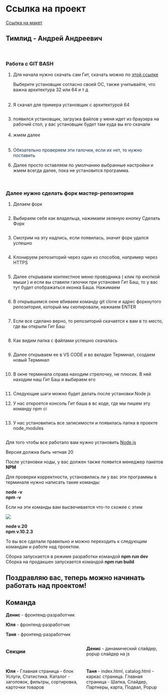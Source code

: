 # Ссылка на проект
<a href="https://www.figma.com/file/jKqnOSNXHcRGeHReDulxcD/HTML-1-%2F-%D0%9D%D1%91%D1%80%D0%B4%D1%81-(Copy)?type=design&node-id=0%3A1&mode=design&t=q0haGyweQQRbVBGX-1">Ссылка на макет</a>

<h2>Тимлид - Андрей Андреевич</h2><br/>


<h3>Работа с GIT BASH</h3>

<ol>
<li>Для начала нужно скачать сам Гит, скачать можно по <a href="https://git-scm.com/downloads">этой ссылке</a><br>
<p>Выберите установщик согласно своей ОС, также учитывайте, что важна архитектура 32 или 64 и т д</p><br>
<img src="https://skrinshoter.ru/s/250124/qAVSPu5q.png?download=1&name=Скриншот-25-01-2024 17:59:55.png" alt=""><br>
<!-- <img src="https://skrinshoter.ru/s/250124/7RdfpPIJ.png?download=1&name=Скриншот-25-01-2024 18:01:31.png" alt=""> -->
</li>
<li>Я скачал для примера установщик с архитектурой 64 <br>

<img src="https://skrinshoter.ru/s/250124/g8BtMYz6.png?download=1&name=Скриншот-25-01-2024 18:03:11.png" alt=""><br>
<img src="https://skrinshoter.ru/s/250124/akah4u7i.png?download=1&name=Скриншот-25-01-2024 18:06:02.png" alt=""><br>

 </li>
 <li>появился установщик, загрузка файлов у меня идет из браузера на рабочий стол, у вас установщик будет там куда вы его скачали <br><img src="https://skrinshoter.ru/s/250124/xTYUnhde.png?download=1&name=Скриншот-25-01-2024 18:06:41.png" alt="">
 </li>
 </li>
 <li>жмем далее<br><img src="https://skrinshoter.ru/s/250124/ukVyt7uL.png?download=1&name=Скриншот-25-01-2024 18:08:28.png" alt=""></li>
 <li><p style="color: #123155;">Обязательно проверяем эти галочки, если их нет, то нужно поставить</p><img src="https://skrinshoter.ru/s/250124/ACghTYvE.png?download=1&name=Скриншот-25-01-2024 18:09:04.png" alt=""></li>
<li>Далее просто оставляем по умолчанию выбранные настройки и жмем всегда далее, пока не установится программа.</li>
</ol><br>

<h3>Далее нужно сделать форк мастер-репозитория</h3>

<ol>
<li><p>Делаем форк</p><img src="https://skrinshoter.ru/s/250124/x3mYMhjx.png?download=1&name=Скриншот-25-01-2024 18:21:44.png" alt=""></li>
<li><p>Выбираем себя как владельца, нажимаем зеленую кнопку Сделать Форк</p><img src="https://skrinshoter.ru/s/250124/LDGIcKt8.png?download=1&name=Скриншот-25-01-2024 18:22:53.png" alt=""></li>
<li><p>Смотрим на эту надпись, если появилась, значит форк удался успешно</p><img src="https://skrinshoter.ru/s/250124/a7DI8mXu.png?download=1&name=Скриншот-25-01-2024 18:23:51.png" alt=""></li>
<li><p>Клонируем репозиторий через один из способов, например через HTTPS</p><img src="https://skrinshoter.ru/s/250124/u2EE4iHV.png?download=1&name=Скриншот-25-01-2024 18:24:34.png" alt=""></li>
<li><p>Далее открываем контекстное меню проводника ( клик пр кнопкой мыши ) и если вы ставили галочки при установке Гит Баш, то у вас тут будет отображаться иконка Баша. Нажимаем</p><img src="https://skrinshoter.ru/s/250124/sXEFhJgN.png?download=1&name=Скриншот-25-01-2024 18:25:13.png" alt=""></li>
<li><p>В открывшемся окне вбиваем команду git clone и адрес форкнутого репозитория, который мы скопировали, нажиаем ENTER</p><img src="https://skrinshoter.ru/s/250124/8XTl3kOY.png?download=1&name=Скриншот-25-01-2024 18:26:08.png" alt=""></li>
<li><p>Если все сделано верно, то репозиторий скачается к вам в то место, где вы открыли Гит Баш</p><img src="https://skrinshoter.ru/s/250124/AeQ88aOr.png?download=1&name=Скриншот-25-01-2024 18:27:29.png" alt=""></li>
<li><p>Как видим папка с файлами успешно скачалась</p><img src="https://skrinshoter.ru/s/250124/lN25JDpf.png?download=1&name=Скриншот-25-01-2024 18:28:22.png" alt=""></li>
<li><p>Далее открываем ее в VS CODE и во вкладке Терминал, создаем новый Терминал</p><img src="https://skrinshoter.ru/s/250124/C7JU2yuY.png?download=1&name=Скриншот-25-01-2024 18:29:18.png" alt=""></li>
<li><p>В окне терминала справа находим стрелочку, не плюсик. В ней находим наш Гит Баш и выбираем его</p><img src="https://skrinshoter.ru/s/250124/LGEHjQTB.png?download=1&name=Скриншот-25-01-2024 18:29:54.png" alt=""></li>
<li><p>Следующие шаги можно будет делать после установки Node js</p></li>
<li><p>У нас откроется консоль Гит баша в вс коде, где мы пишем эту команду npm ci</p><img src="https://skrinshoter.ru/s/250124/DnEWLpxa.png?download=1&name=Скриншот-25-01-2024 18:30:40.png" alt=""></li>
<li><p>У нас установились все записимости и появилась папка в проекте node_modules</p><img src="https://skrinshoter.ru/s/250124/Mqg3tLuT.png?download=1&name=Скриншот-25-01-2024 18:31:32.png" alt=""></li>
</ol>

Для того чтобы все работало вам нужно установить <a href="https://nodejs.org/en">Node.js</a><br/>

<p>Версия должна быть четная 20</p>

После установки ноды, у вас должен также появится менеджер пакетов <b>NPM</b><br/>

Для проверки корректности, установились ли у вас эти программы в терминале нужно написать такие команды:

<b>node -v</b><br/>
<b>npm -v</b><br/>

Если на эти команды вам высвечивается что-то схожее с этим <br>

<img src="https://d1.skrinshoter.ru/s/250124/3yymwyOd.png?download=1&name=Скриншот-25-01-2024 18:20:06.png">

<b>node v.20</b><br>
<b>npm v.10.2.3</b>

То вы все сделали правильно и можно переходить к следующим командам и работе над проектом.

Сборка запускается в режиме разработки командой <b>npm run dev</b><br>
Сборка на продакшен запускается командой <b>npm run build</b>

<h2>Поздравляю вас, теперь можно начинать работать над проектом!</h2>

<h2>Команда</h2>
	<p><b>Денис</b> - фронтенд-разработчик</p>
	<p><b>Юля</b> - фронтенд-разработчик</p>
	<p><b>Таня</b> - фронтенд-разработчик</p>
<div style="display: grid; grid-template-columns: 1fr 1fr; gap: 10px;">
	<h3>Секции</h3>
	<p><b>Денис</b> - динамический слайдер, popup слайдер на js
	</p>
	<p><b>Юля</b> - Главная страница - блок Услуги, Статистика. Каталог - заголовок, фильтры, сортировка, карточки товаров
</p>
	<p><b>Таня</b> - index.html, catalog.html  - каркас страница. Главная страница - Шапка, Слайдер, Партнеры, карта, Подвал, Popup
	</p>
</div>
